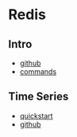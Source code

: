 # Redis

## Intro

- [github](https://github.com/antirez/redis)
- [commands](https://redis.io/docs/latest/commands/)

## Time Series

- [quickstart](https://redis.io/docs/latest/develop/data-types/timeseries/quickstart/)
- [github](https://github.com/RedisTimeSeries/RedisTimeSeries)
